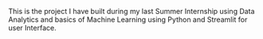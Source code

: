 This is the project I have built during my last Summer Internship using Data Analytics and basics of Machine Learning using Python and Streamlit for user Interface.
